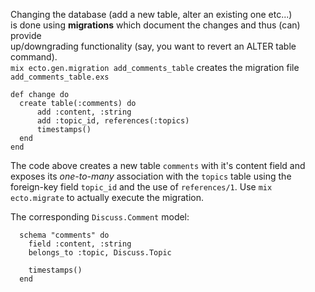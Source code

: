 Changing the database (add a new table, alter an existing one etc...)  
is done using **migrations** which document the changes and thus (can) provide  
up/downgrading functionality (say, you want to revert an ALTER table command).  
`mix ecto.gen.migration add_comments_table` creates the migration file `add_comments_table.exs`  
```
def change do
  create table(:comments) do
      add :content, :string
      add :topic_id, references(:topics)
      timestamps()
  end
end
```
The code above creates a new table `comments` with it's content field and exposes its *one-to-many* association with the `topics` table using the foreign-key field `topic_id` and the use of `references/1`.
Use `mix ecto.migrate` to actually execute the migration.

The corresponding `Discuss.Comment` model:
```
  schema "comments" do
    field :content, :string
    belongs_to :topic, Discuss.Topic

    timestamps()
  end
```
